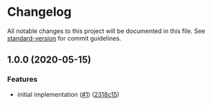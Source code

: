 # Changelog

All notable changes to this project will be documented in this file. See [standard-version](https://github.com/conventional-changelog/standard-version) for commit guidelines.

## 1.0.0 (2020-05-15)


### Features

* initial implementation ([#1](https://github.com/moxystudio/react-navigation/issues/1)) ([2318c15](https://github.com/moxystudio/react-navigation/commit/2318c152d752b9ae25b00e7b44985d3e6d45a1c1))

